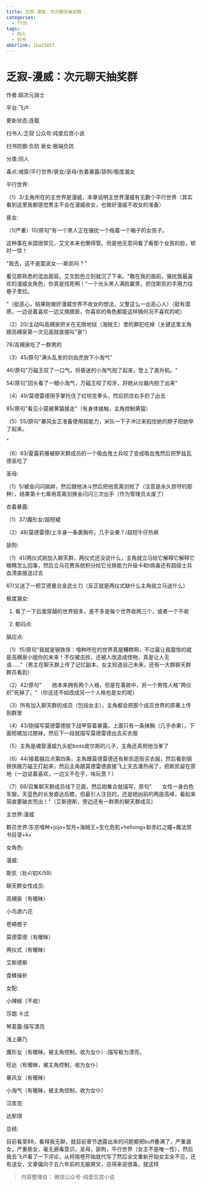 ```yaml
---
title: 乏寂-漫威：次元聊天抽奖群
categories:
  - YY向
tags:
  - 同人
  - 扫书
abbrlink: 1ba3585f
---
```

# 乏寂-漫威：次元聊天抽奖群
作者:超次元骑士

平台:飞卢

更新状态:连载

扫书人:乏寂 公众号:纯爱后宫小说

扫书防御:负防 亵女:极端负防

分类:同人

毒点:魂穿/平行世界/亵女/圣母/衣着暴露/舔狗/极度漏女

平行世界:

（1）3/主角所在的主世界是漫威，本章说明主世界漫威有无数个平行世界（其实看到这里我都感觉男主不会在漫威收女，也做好漫威不收女的准备）

亵女:

（1/严重）10/原句"有一个黑人正在骚扰一个拖着一个箱子的女孩子。

这种事在米国很常见，艾文本来也懒得管。但是他无意间看了看那个女孩的脸，顿时一惊！

"我去，这不是震波女\-\--斯凯吗？"

看见那熟悉的混血面容，艾文脸色立刻就沉了下来。"敢在我的面前，骚扰我最喜欢的漫威女角色，你真是找死啊！"一个光头黑人满脸赢笑，抓住斯凯的手用力往巷子里拉。

"（挺恶心，结果刚做好漫威世界不收女的想法，又整这么一出恶心人）（挺有潜质，一边说着喜欢一边又搞猥亵，你喜欢的角色都能这样搞何况不喜欢的呢）

（2）20/主动叫高槻泉把关在无限地狱（海贼王）里的罪犯吃掉（关键这里主角跟高槻泉第一次见面就直接叫"泉"）

78/高槻泉吃了一群男的

（3）45/原句"满头乱发的剑齿虎放下小淘气"

46/原句"万磁王叹了一口气，将昏迷的小淘气抱了起来，登上了直升机。"

54/原句"回头看了一眼小淘气，万磁王咬了咬牙，将她从仪器内抱了出来"

（4）49/莫德雷德用手掌托住了红坦克拳头，然后抓住右手扔了出去

85/原句"看见小莫被黄猿接走"（有身体接触，主角控制黄猿）

（5）55/原句"暴风女正准备使用超能力，米队一下子冲过来掐住她的脖子把她举了起来。

"

（6）83/夏露莉雅被聊天群成员的一个吸血鬼士兵咬了变成吸血鬼然后把罗兹瓦德圣吃了

圣母:

（1）5/被金闪闪挑衅，然后跟他决斗然后把他乖离剑抢了（注意是永久掠夺的那种），结果第十七章用乖离剑换金闪闪三次出手（作为管理员太废了）

衣着暴露:

（1）37/魔形女/超短裙

（2）48/莫德雷德/上半身一条裹胸布，几乎全果？/超短牛仔热裤

舔狗:

（1）41/两仪式刚加入聊天群，两仪式还没说什么，主角就立马给它解释它解释它眼睛怎么回事，然后立马花费系统积分给它兑换能力升级卡和t病毒还有超级士兵血清直接送过去

67/又送了一把艾德曼合金武士刀（反正就是两仪式缺什么主角就立马送什么）

极度漏女:

1.  看了一下后面穿越的世界挺多，差不多是每个世界收两三个，或者一个不收

2.  郁闷点:

膈应点:

（1）15/原句"我就是钢铁侠：喰种所在的世界真是糟糕啊，不过最让我震惊的就是高槻泉小姐你的未来！不仅被击败，还被人改造成怪物，真是让人无语......"（男主在聊天群上传了记忆副本，女主知道自己未来，还有一大群聊天群群员看到）

（2）42/原句"　　她本来拥有两个人格，但是在事故中，另一个男性人格"两仪织"死掉了。"（你这还不如改成另一个人格也是女的呢）

（3）所有加入聊天群的成员（包括女主），主角都会把那个成员世界的原著上传到群里

（4）43/刚描写莫德雷德脱下战甲穿着暴露，上面只有一条抹胸（几乎赤果），下面短裙加过膝袜，然后下一段就描写莫德雷德出去买衣服

（5）主角是魂穿漫威九头蛇boss皮尔斯的儿子，主角还真把他当爹了

（6）44/接着膈应点第四条，主角跟莫德雷德还有斯凯逛街买衣服，然后看到钢铁侠跟万磁王打起来，然后主角跟莫德雷德直接飞上天去凑热闹了，把斯凯留在原地（一边说着喜欢，一边又不在乎，啥玩意？）

（7）68/召集聊天群成员线下见面，然后刚集合就描写，原句"　　女性一身白色军服，天蓝色的长发直达后膝，但最引人注目的，还是她凶前的两座高峰，看起来简直要破衣而出！"（艾斯德斯，旁边还有一群男的聊天群成员）

主世界:漫威

群员世界:东京喰种+jojo+型月+海贼王+生化危机+hellsing+斩赤红之瞳+魔法禁书目录+k+

女角色:

漫威:

斯凯（处√/初X/59）

聊天群女性成员:

高槻泉（有暧昧）

小鸟游六花

苍崎橙子

莫德雷德（有暧昧）

两仪式（有暧昧）

艾斯德斯

食蜂操祈

女配:

小辣椒（不收）

莎朗.卡忒

琴葛蕾:描写漂亮

浅上藤乃

魔形女（有暧昧，被主角控制，收为女仆）:描写极为漂亮，

旺达（有暧昧，被主角控制，收为女仆）

暴风女（有暧昧）

小淘气（有暧昧，被主角控制，收为女仆）

汉库克

达斯琪

总结:

目前看至88，看得我无聊，就目前章节透露出来的问题都把buff叠满了，严重漏女，严重亵女，毫无避毒意识，圣母，舔狗，平行世界（女主不是唯一性），然后我去飞卢看了一下评论，从柯南卷开始就代写了然后全文重新开始女主全不见，还有送女，文章偏向于五六年前的无脑爽文，总得来说很毒，就这样


> 内容整理自： 微信公众号-纯爱后宫小说
